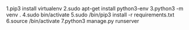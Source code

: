 1.pip3 install virtualenv
2.sudo apt-get install python3-env
3.python3 -m venv .
4.sudo bin/activate
5.sudo /bin/pip3 install -r requirements.txt
6.source /bin/activate
7.python3 manage.py runserver
